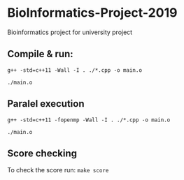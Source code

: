 # BioInformatics-Project-2019
Bioinformatics project for university project

## Compile & run:
`g++ -std=c++11 -Wall -I . ./*.cpp -o main.o `

`./main.o`


## Paralel execution
`g++ -std=c++11 -fopenmp -Wall -I . ./*.cpp -o main.o`

`./main.o`


## Score checking
To check the score run:
`make score`